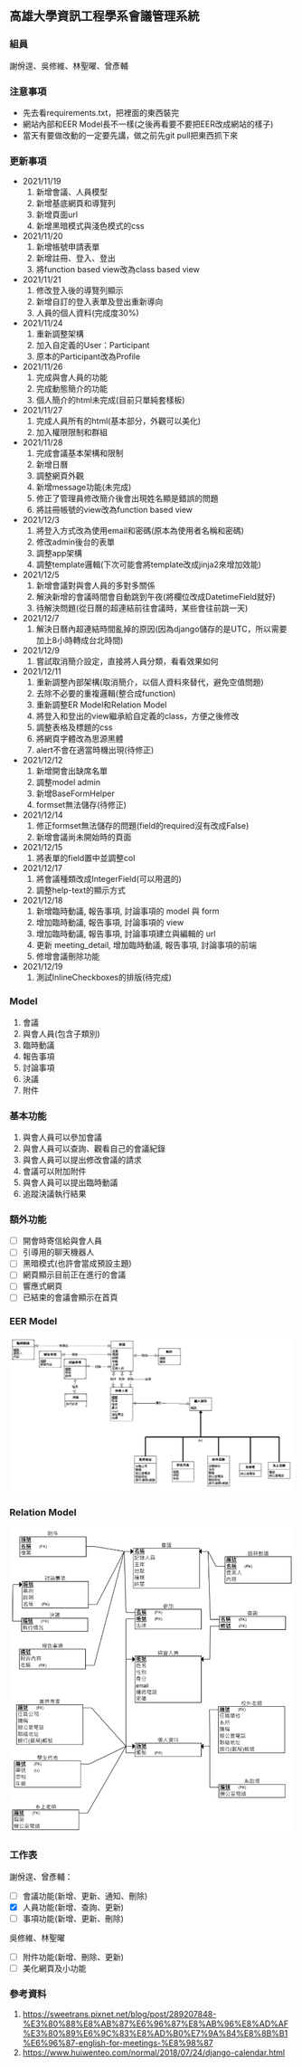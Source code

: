 ## 高雄大學資訊工程學系會議管理系統

### 組員
謝佾遑、吳修維、林聖曜、曾彥輔

### 注意事項
- 先去看requirements.txt，把裡面的東西裝完
- 網站內部和EER Model長不一樣(之後再看要不要把EER改成網站的樣子)
- 當天有要做改動的一定要先講，做之前先git pull把東西抓下來

### 更新事項
- 2021/11/19
    1. 新增會議、人員模型
    2. 新增基底網頁和導覽列
    3. 新增頁面url
    4. 新增黑暗模式與淺色模式的css
- 2021/11/20
    1. 新增帳號申請表單
    2. 新增註冊、登入、登出
    3. 將function based view改為class based view
- 2021/11/21
    1. 修改登入後的導覽列顯示
    2. 新增自訂的登入表單及登出重新導向
    3. 人員的個人資料(完成度30%)
- 2021/11/24
    1. 重新調整架構
    2. 加入自定義的User：Participant
    3. 原本的Participant改為Profile
- 2021/11/26
    1. 完成與會人員的功能
    2. 完成動態簡介的功能
    3. 個人簡介的html未完成(目前只單純套樣板)
- 2021/11/27
    1. 完成人員所有的html(基本部分，外觀可以美化)
    2. 加入權限限制和群組
- 2021/11/28
    1. 完成會議基本架構和限制
    2. 新增日曆
    3. 調整網頁外觀
    4. 新增message功能(未完成)
    5. 修正了管理員修改簡介後會出現姓名顯是錯誤的問題
    6. 將註冊帳號的view改為function based view
- 2021/12/3
    1. 將登入方式改為使用email和密碼(原本為使用者名稱和密碼)
    2. 修改admin後台的表單
    3. 調整app架構
    4. 調整template邏輯(下次可能會將template改成jinja2來增加效能)
- 2021/12/5
    1. 新增會議對與會人員的多對多關係
    2. 解決新增的會議時間會自動跳到午夜(將欄位改成DatetimeField就好)
    3. 待解決問題(從日曆的超連結前往會議時，某些會往前跳一天)
- 2021/12/7
    1. 解決日曆內超連結時間亂掉的原因(因為django儲存的是UTC，所以需要加上8小時轉成台北時間)
- 2021/12/9
    1. 嘗試取消簡介設定，直接將人員分類，看看效果如何
- 2021/12/11
    1. 重新調整內部架構(取消簡介，以個人資料來替代，避免空值問題)
    2. 去除不必要的重複邏輯(整合成function)
    3. 重新調整ER Model和Relation Model
    4. 將登入和登出的view繼承給自定義的class，方便之後修改
    5. 調整表格及標題的css
    6. 將網頁字體改為思源黑體
    7. alert不會在適當時機出現(待修正)
- 2021/12/12
    1. 新增開會出缺席名單
    2. 調整model admin
    3. 新增BaseFormHelper
    4. formset無法儲存(待修正)
- 2021/12/14
    1. 修正formset無法儲存的問題(field的required沒有改成False)
    2. 新增會議尚未開始時的頁面
- 2021/12/15
    1. 將表單的field置中並調整col
- 2021/12/17
    1. 將會議種類改成IntegerField(可以用選的)
    2. 調整help-text的顯示方式
- 2021/12/18
    1. 新增臨時動議, 報告事項, 討論事項的 model 與 form
    2. 增加臨時動議, 報告事項, 討論事項的 view
    3. 增加臨時動議, 報告事項, 討論事項建立與編輯的 url
    4. 更新 meeting_detail, 增加臨時動議, 報告事項, 討論事項的前端
    5. 修增會議刪除功能
- 2021/12/19
    1. 測試InlineCheckboxes的排版(待完成)

### Model
1. 會議
2. 與會人員(包含子類別)
3. 臨時動議
4. 報告事項
5. 討論事項
6. 決議
7. 附件

### 基本功能
1. 與會人員可以參加會議
2. 與會人員可以查詢、觀看自己的會議紀錄
3. 與會人員可以提出修改會議的請求
4. 會議可以附加附件
5. 與會人員可以提出臨時動議
6. 追蹤決議執行結果

### 額外功能
- [ ] 開會時寄信給與會人員
- [ ] 引導用的聊天機器人
- [ ] 黑暗模式(也許會當成預設主題)
- [ ] 網頁顯示目前正在進行的會議
- [ ] 響應式網頁
- [ ] 已結束的會議會顯示在首頁

### EER Model
![](./EER_Model.png)

### Relation Model
![](./Relation_Model.png)

### 工作表
謝佾遑、曾彥輔：
- [ ] 會議功能(新增、更新、通知、刪除)
- [x] 人員功能(新增、查詢、更新)
- [ ] 事項功能(新增、更新、刪除)

吳修維、林聖曜
- [ ] 附件功能(新增、刪除、更新)
- [ ] 美化網頁及小功能

### 參考資料
1. https://sweetrans.pixnet.net/blog/post/289207848-%E3%80%88%E8%AB%87%E6%96%87%E8%AB%96%E8%AD%AF%E3%80%89%E6%9C%83%E8%AD%B0%E7%9A%84%E8%8B%B1%E6%96%87-english-for-meetings-%E8%98%87
2. https://www.huiwenteo.com/normal/2018/07/24/django-calendar.html